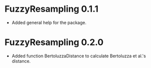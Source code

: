 # FuzzyResampling 0.1.1

* Added general help for the package.

# FuzzyResampling 0.2.0

* Added function BertoluzzaDistance to calculate Bertoluzza et al.'s distance.
